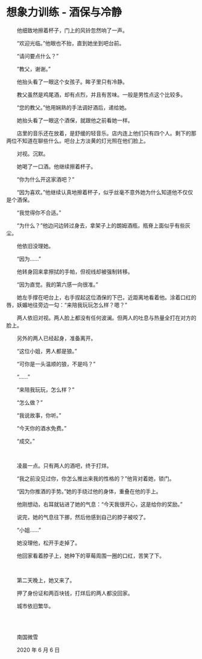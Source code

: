 # 想象力训练 - 酒保与冷静

　　他细致地擦着杯子，门上的风铃忽然响了一声。

　　“欢迎光临。”他眼也不抬，直到她坐到吧台前。

　　“请问要点什么？”

　　“教父，谢谢。”

　　他抬头看了一眼这个女孩子。眸子里只有冷静。

　　教父虽然是鸡尾酒，却有点烈，并且有苦味。一般是男性点这个比较多。

　　“您的教父。”他用娴熟的手法调好酒后，递给她。

　　她抬头看了一眼这个酒保，就跟他之前看她一样。

　　店里的音乐还在放着，是舒缓的轻音乐。店内连上他们只有四个人。剩下的那两位不知道在聊些什么。吧台上方淡黄的灯光照在他们脸上。

　　对视。沉默。

　　她喝了一口酒。他继续擦着杯子。

　　“你为什么开这家酒吧？”

　　“因为喜欢。”他继续认真地擦着杯子，似乎丝毫不意外她为什么知道他不仅仅是个酒保。

　　“我觉得你不合适。”

　　“为什么？”他边问边转过身去，拿架子上的朗姆酒瓶，瓶脊上面似乎有些灰尘。

　　他依旧没理她。

　　“因为……”

　　他转身回来拿擦拭的手帕，但视线却被强制转移。

　　“因为直觉。我的第六感一向很准。”

　　她左手撑在吧台上，右手捏起这位酒保的下巴，近距离地看着他。涂着口红的唇，妖媚地往旁边一勾：“来陪我玩玩怎么样？嗯？”

　　两人依旧对视。两人脸上都没有任何波澜。但两人的吐息与热量全打在对方的脸上。

　　另外的两人已经起身，准备离开。

　　“这位小姐，男人都是狼。”

　　“可你是一头温顺的狼，不是吗？”

　　“……”

　　“来陪我玩玩，怎么样？”

　　“怎么做？”

　　“我说故事，你听。”

　　“今天你的酒水免费。”

　　“成交。”

<br>

　　凌晨一点。只有两人的酒吧，终于打烊。

　　“我之前没见过你，你怎么推出来我的性格的？”他背对着她，锁门。

　　“因为你推酒的手势。”她的手绕过他的身体，重叠在他的手上。

　　他刚想动，右耳就钻进了她的气息：“今天我很开心，这是给你的奖励。”

　　说完，她的气息往下挪，然后他感到自己的脖子被咬了。

　　“小姐……”

　　她没理他，松开手走掉了。

　　他回家看着脖子上，她种下的草莓周围一圈的口红，苦笑了下。

<br>

　　第二天晚上，她又来了。

　　押了身份证和两百块钱，打烊后的两人都没回家。

　　城市依旧繁华。

 <br>

<br>

　　南国微雪

　　2020 年 6 月 6 日